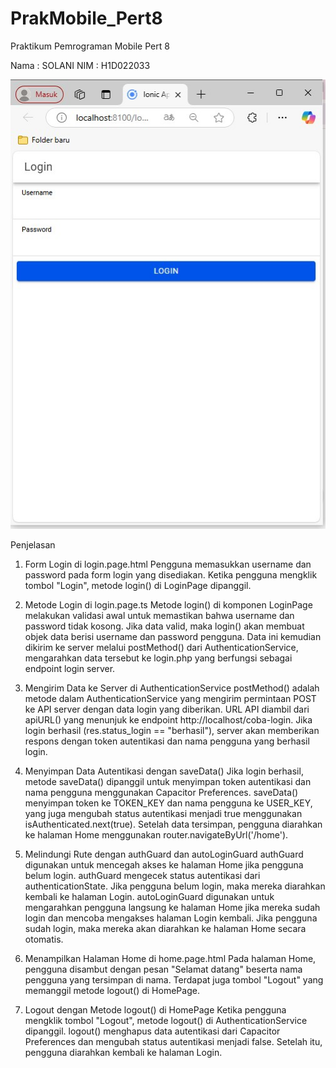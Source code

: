 # PrakMobile_Pert8
Praktikum Pemrograman Mobile Pert 8

Nama  : SOLANI
NIM   : H1D022033

![login-page](login_page.jpg)

Penjelasan

1. Form Login di login.page.html
Pengguna memasukkan username dan password pada form login yang disediakan.
Ketika pengguna mengklik tombol "Login", metode login() di LoginPage dipanggil.

2. Metode Login di login.page.ts
Metode login() di komponen LoginPage melakukan validasi awal untuk memastikan bahwa username dan password tidak kosong.
Jika data valid, maka login() akan membuat objek data berisi username dan password pengguna.
Data ini kemudian dikirim ke server melalui postMethod() dari AuthenticationService, mengarahkan data tersebut ke login.php yang berfungsi sebagai endpoint login server.

3. Mengirim Data ke Server di AuthenticationService
postMethod() adalah metode dalam AuthenticationService yang mengirim permintaan POST ke API server dengan data login yang diberikan.
URL API diambil dari apiURL() yang menunjuk ke endpoint http://localhost/coba-login.
Jika login berhasil (res.status_login == "berhasil"), server akan memberikan respons dengan token autentikasi dan nama pengguna yang berhasil login.

4. Menyimpan Data Autentikasi dengan saveData()
Jika login berhasil, metode saveData() dipanggil untuk menyimpan token autentikasi dan nama pengguna menggunakan Capacitor Preferences.
saveData() menyimpan token ke TOKEN_KEY dan nama pengguna ke USER_KEY, yang juga mengubah status autentikasi menjadi true menggunakan isAuthenticated.next(true).
Setelah data tersimpan, pengguna diarahkan ke halaman Home menggunakan router.navigateByUrl('/home').

5. Melindungi Rute dengan authGuard dan autoLoginGuard
authGuard digunakan untuk mencegah akses ke halaman Home jika pengguna belum login.
authGuard mengecek status autentikasi dari authenticationState. Jika pengguna belum login, maka mereka diarahkan kembali ke halaman Login.
autoLoginGuard digunakan untuk mengarahkan pengguna langsung ke halaman Home jika mereka sudah login dan mencoba mengakses halaman Login kembali.
Jika pengguna sudah login, maka mereka akan diarahkan ke halaman Home secara otomatis.

6. Menampilkan Halaman Home di home.page.html
Pada halaman Home, pengguna disambut dengan pesan "Selamat datang" beserta nama pengguna yang tersimpan di nama.
Terdapat juga tombol "Logout" yang memanggil metode logout() di HomePage.

7. Logout dengan Metode logout() di HomePage
Ketika pengguna mengklik tombol "Logout", metode logout() di AuthenticationService dipanggil.
logout() menghapus data autentikasi dari Capacitor Preferences dan mengubah status autentikasi menjadi false.
Setelah itu, pengguna diarahkan kembali ke halaman Login.

